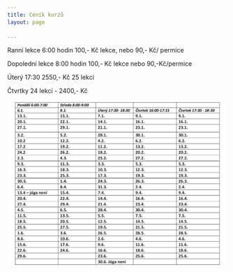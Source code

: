 ```yaml
---
title: Ceník kurzů
layout: page

---
```

Ranní lekce 6:00 hodin 100,- Kč lekce, nebo 90,- Kč/ permice

Dopolední lekce 8:00 hodin 100,- Kč lekce nebo 90,-Kč/permice

Úterý 17:30 2550,- Kč 25 lekcí

Čtvrtky 24 lekcí - 2400,- Kč

![](/uploads/joga-leden.jpg)